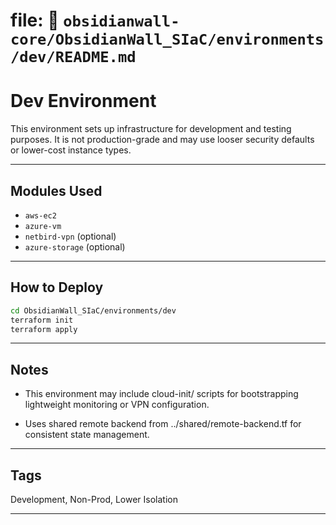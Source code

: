 

# file: 📁 `obsidianwall-core/ObsidianWall_SIaC/environments/dev/README.md`


# Dev Environment

This environment sets up infrastructure for development and testing purposes. It is not production-grade and may use looser security defaults or lower-cost instance types.

---
## Modules Used

- `aws-ec2`
- `azure-vm`
- `netbird-vpn` (optional)
- `azure-storage` (optional)

---

## How to Deploy

```bash
cd ObsidianWall_SIaC/environments/dev
terraform init
terraform apply
```
---

## Notes
 - This environment may include cloud-init/ scripts for bootstrapping lightweight monitoring or VPN configuration.

 - Uses shared remote backend from ../shared/remote-backend.tf for consistent state management.

---
## Tags
Development, Non-Prod, Lower Isolation

---


